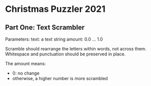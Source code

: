 # Christmas Puzzler 2021

## Part One: Text Scrambler

Parameters:
text: a text string
amount: 0.0 ... 1.0

Scramble should rearrange the letters within words, not across them.
Whitespace and punctuation should be preserved in place.

The amount means:
 - 0: no change
 - otherwise, a higher number is more scrambled
